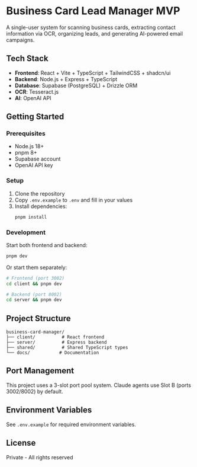 # Business Card Lead Manager MVP

A single-user system for scanning business cards, extracting contact information via OCR, organizing leads, and generating AI-powered email campaigns.

## Tech Stack

- **Frontend**: React + Vite + TypeScript + TailwindCSS + shadcn/ui
- **Backend**: Node.js + Express + TypeScript  
- **Database**: Supabase (PostgreSQL) + Drizzle ORM
- **OCR**: Tesseract.js
- **AI**: OpenAI API

## Getting Started

### Prerequisites

- Node.js 18+
- pnpm 8+
- Supabase account
- OpenAI API key

### Setup

1. Clone the repository
2. Copy `.env.example` to `.env` and fill in your values
3. Install dependencies:
   ```bash
   pnpm install
   ```

### Development

Start both frontend and backend:
```bash
pnpm dev
```

Or start them separately:
```bash
# Frontend (port 3002)
cd client && pnpm dev

# Backend (port 8002)  
cd server && pnpm dev
```

## Project Structure

```
business-card-manager/
├── client/          # React frontend
├── server/          # Express backend
├── shared/          # Shared TypeScript types
└── docs/           # Documentation
```

## Port Management

This project uses a 3-slot port pool system. Claude agents use Slot B (ports 3002/8002) by default.

## Environment Variables

See `.env.example` for required environment variables.

## License

Private - All rights reserved